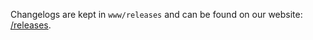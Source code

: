 Changelogs are kept in `www/releases` and can be found on our website: [/releases](https://missing.style/releases).
